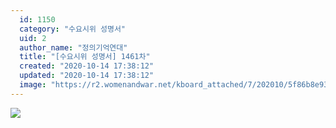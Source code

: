 ```yaml
---
  id: 1150
  category: "수요시위 성명서"
  uid: 2
  author_name: "정의기억연대"
  title: "[수요시위 성명서] 1461차"
  created: "2020-10-14 17:38:12"
  updated: "2020-10-14 17:38:12"
  image: "https://r2.womenandwar.net/kboard_attached/7/202010/5f86b8e930c5c2628122.jpg"
---
```

![](https://r2.womenandwar.net/kboard_attached/7/202010/5f86b8e930c5c2628122.jpg)